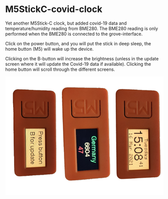 # M5StickC-covid-clock


Yet another M5Stick-C clock, but added covid-19 data and temperature/humidity reading from BME280. The BME280 reading is only performed when the BME280 is connected to the grove-interface.

Click on the power button, and you will put the stick in deep sleep, the home button (M5) will wake up the device.

Clicking on the B-button will increase the brightness (unless in the update screen where it will update the Covid-19 data if available). Clicking the home button will scroll through the different screens.



![My Clock](https://github.com/cdExpat/M5StickC-covid-clock/blob/main/media/clock.png)


